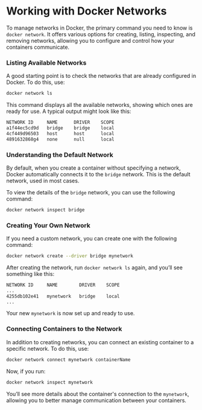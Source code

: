 # Working with Docker Networks

To manage networks in Docker, the primary command you need to know is `docker network`. It offers various options for creating, listing, inspecting, and removing networks, allowing you to configure and control how your containers communicate.

### Listing Available Networks

A good starting point is to check the networks that are already configured in Docker. To do this, use:

```bash
docker network ls
```

This command displays all the available networks, showing which ones are ready for use. A typical output might look like this:

```bash
NETWORK ID     NAME      DRIVER    SCOPE
a1f44ec5cd9d   bridge    bridge    local
4cf449d96503   host      host      local
4891632868g4   none      null      local
```

### Understanding the Default Network

By default, when you create a container without specifying a network, Docker automatically connects it to the `bridge` network. This is the default network, used in most cases.

To view the details of the `bridge` network, you can use the following command:

```bash
docker network inspect bridge
```

### Creating Your Own Network

If you need a custom network, you can create one with the following command:

```bash
docker network create --driver bridge mynetwork
```

After creating the network, run `docker network ls` again, and you’ll see something like this:

```bash
NETWORK ID     NAME        DRIVER    SCOPE
...
4255db102e41   mynetwork   bridge    local
...
```

Your new `mynetwork` is now set up and ready to use.

### Connecting Containers to the Network

In addition to creating networks, you can connect an existing container to a specific network. To do this, use:

```bash
docker network connect mynetwork containerName
```

Now, if you run:

```bash
docker network inspect mynetwork
```

You’ll see more details about the container's connection to the `mynetwork`, allowing you to better manage communication between your containers.